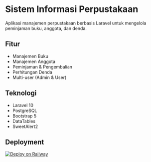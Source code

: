 # Sistem Informasi Perpustakaan

Aplikasi manajemen perpustakaan berbasis Laravel untuk mengelola peminjaman buku, anggota, dan denda.

## Fitur
- Manajemen Buku
- Manajemen Anggota
- Peminjaman & Pengembalian
- Perhitungan Denda
- Multi-user (Admin & User)

## Teknologi
- Laravel 10
- PostgreSQL
- Bootstrap 5
- DataTables
- SweetAlert2

## Deployment
[![Deploy on Railway](https://railway.app/button.svg)](https://railway.app/new/template/laravel)
